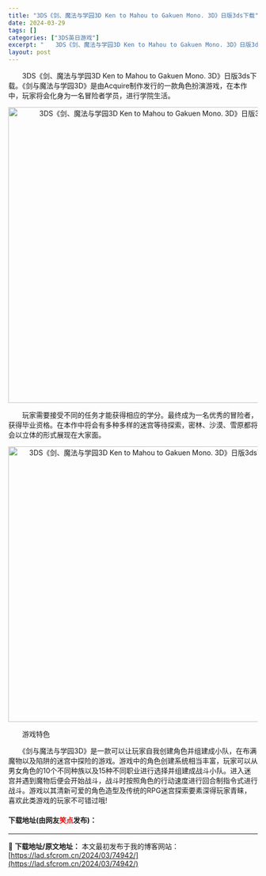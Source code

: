 ```yaml
---
title: "3DS《剑、魔法与学园3D Ken to Mahou to Gakuen Mono. 3D》日版3ds下载"
date: 2024-03-29
tags: []
categories: ["3DS英日游戏"]
excerpt: "　　3DS《剑、魔法与学园3D Ken to Mahou to Gakuen Mono. 3D》日版3ds下载。《剑与魔法与学园3D》是由Acquire制作发行的一款角色扮演游戏，在本作中，玩家将会化身为一名冒险者学员，进行学院生活。 　　玩家需要接受不同的任务才能获得相应的学分。最终成为一名优秀的&hellip;"
layout: post
---
```


 <p>　　3DS《剑、魔法与学园3D Ken to Mahou to Gakuen Mono. 3D》日版3ds下载。《剑与魔法与学园3D》是由Acquire制作发行的一款角色扮演游戏，在本作中，玩家将会化身为一名冒险者学员，进行学院生活。</p> <p align="center"><img align="" border="0" src="https://lad.sfcrom.cn/wp-content/uploads/2024/03/20240329_660625b1240ac.png" width="598" alt="3DS《剑、魔法与学园3D Ken to Mahou to Gakuen Mono. 3D》日版3ds下载" /></p> <p>　　玩家需要接受不同的任务才能获得相应的学分。最终成为一名优秀的冒险者，获得毕业资格。在本作中将会有多种多样的迷宫等待探索，密林、沙漠、雪原都将会以立体的形式展现在大家面。</p> <p align="center"><img align="" border="0" src="https://lad.sfcrom.cn/wp-content/uploads/2024/03/20240329_660625b1f0a92.png" width="557" alt="3DS《剑、魔法与学园3D Ken to Mahou to Gakuen Mono. 3D》日版3ds下载" /></p> <p>　　游戏特色</p> <p>　　《剑与魔法与学园3D》是一款可以让玩家自我创建角色并组建成小队，在布满魔物以及陷阱的迷宫中探险的游戏。游戏中的角色创建系统相当丰富，玩家可以从男女角色的10个不同种族以及15种不同职业进行选择并组建成战斗小队。进入迷宫并遇到魔物后便会开始战斗，战斗时按照角色的行动速度进行回合制指令式进行战斗。游戏以其清新可爱的角色造型及传统的RPG迷宫探索要素深得玩家青睐，喜欢此类游戏的玩家不可错过哦!</p> <p><h4>下载地址(由网友<font color="red">笑点</font>发布)：</h4></p> 

---
📖 **下载地址/原文地址：** 本文最初发布于我的博客网站：[https://lad.sfcrom.cn/2024/03/74942/](https://lad.sfcrom.cn/2024/03/74942/)

